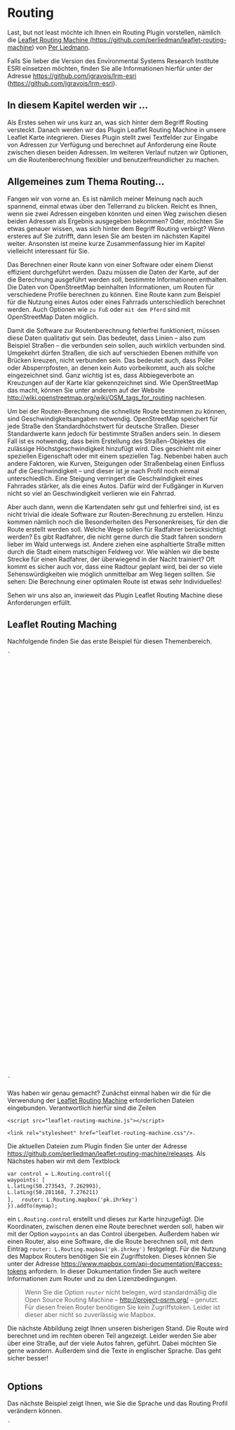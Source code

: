 # Routing

Last, but not least möchte ich Ihnen ein <a class="sigil_index_marker" title="Routing" id="sigil_index_id_1">Routing</a>  Plugin vorstellen, nämlich die <a href="https://github.com/perliedman/leaflet-routing-machine">Leaflet Routing Machine (https://github.com/perliedman/leaflet-routing-machine)</a> von <a href="http://www.liedman.net/leaflet-routing-machine/">Per Liedmann</a>.

Falls Sie lieber die Version des
Environmental Systems Research Institute ESRI einsetzen möchten,
finden Sie alle Informationen hierfür unter der Adresse
<a href="https://github.com/jgravois/lrm-esri">https://github.com/jgravois/lrm-esri (https://github.com/jgravois/lrm-esri)</a>.

<h2 id="sigil_toc_id_92">In diesem Kapitel werden wir …</h2>

Als Erstes sehen wir uns kurz an, was sich hinter dem Begriff Routing versteckt. Danach werden wir das Plugin Leaflet Routing Machine in unsere Leaflet Karte integrieren. Dieses Plugin stellt zwei Textfelder zur Eingabe von Adressen zur Verfügung und berechnet auf Anforderung eine Route zwischen diesen beiden Adressen. Im weiteren Verlauf nutzen wir Optionen, um die Routenberechnung flexibler und benutzerfreundlicher zu machen.

<h2 id="sigil_toc_id_93">Allgemeines zum Thema Routing…</h2>

Fangen wir von vorne an. Es ist nämlich meiner Meinung nach auch spannend, einmal etwas über den Tellerrand zu blicken. Reicht es Ihnen, wenn sie zwei Adressen eingeben könnten und einen Weg zwischen diesen beiden Adressen als Ergebnis ausgegeben bekommen? Oder, möchten Sie etwas genauer wissen, was sich hinter dem Begriff Routing verbirgt? Wenn ersteres auf Sie zutrifft, dann lesen Sie am besten im nächsten Kapitel weiter. Ansonsten ist meine kurze Zusammenfassung hier im Kapitel vielleicht interessant für Sie.

Das Berechnen einer Route kann von einer Software oder einem Dienst effizient durchgeführt werden. Dazu müssen die Daten der Karte, auf der die Berechnung ausgeführt werden soll, bestimmte Informationen enthalten. Die Daten von OpenStreetMap beinhalten Informationen, um Routen für verschiedene Profile berechnen zu können. Eine Route kann zum Beispiel für die Nutzung eines Autos oder eines Fahrrads unterschiedlich berechnet werden. Auch Optionen wie  `zu Fuß`  oder  `mit dem Pferd`  sind mit OpenStreetMap Daten möglich.

Damit die Software zur Routenberechnung fehlerfrei funktioniert, müssen diese Daten qualitativ gut sein. Das bedeutet, dass Linien – also zum Beispiel Straßen – die verbunden sein sollen, auch wirklich verbunden sind. Umgekehrt dürfen Straßen, die sich auf verschieden Ebenen mithilfe von Brücken kreuzen, nicht verbunden sein. Das bedeutet auch, dass Poller oder Absperrpfosten, an denen kein Auto vorbeikommt, auch als solche eingezeichnet sind. Ganz wichtig ist es, dass Abbiegeverbote an Kreuzungen auf der Karte klar gekennzeichnet sind. Wie OpenStreetMap das macht, können Sie unter anderem auf der Website <a href="http://wiki.openstreetmap.org/wiki/OSM_tags_for_routing">http://wiki.openstreetmap.org/wiki/OSM_tags_for_routing</a> nachlesen.

Um bei der Routen-Berechnung die schnellste Route bestimmen zu können, sind Geschwindigkeitsangaben notwendig. OpenStreetMap speichert für jede Straße den Standardhöchstwert für deutsche Straßen. Dieser Standardwerte kann jedoch für bestimmte Straßen anders sein. In diesem Fall ist es notwendig, dass beim Erstellung des Straßen-Objektes die zulässige Höchstgeschwindigkeit hinzufügt wird. Dies geschieht mit einer speziellen Eigenschaft oder mit einem speziellen Tag. Nebenbei haben auch andere Faktoren, wie Kurven, Steigungen oder Straßenbelag einen Einfluss auf die Geschwindigkeit – und dieser ist je nach Profil noch einmal unterschiedlich. Eine Steigung verringert die Geschwindigkeit eines Fahrrades stärker, als die eines Autos. Dafür wird der Fußgänger in Kurven nicht so viel an Geschwindigkeit verlieren wie ein Fahrrad.

Aber auch dann, wenn die Kartendaten sehr gut und fehlerfrei sind, ist es nicht trivial die ideale Software zur Routen-Berechnung zu erstellen. Hinzu kommen nämlich noch die Besonderheiten des Personenkreises, für den die Route erstellt werden soll. Welche Wege sollen für Radfahrer berücksichtigt werden? Es gibt Radfahrer, die nicht gerne durch die Stadt fahren sondern lieber im Wald unterwegs ist. Andere ziehen eine asphaltierte Straße mitten durch die Stadt einem matschigen Feldweg vor. Wie wählen wir die beste Strecke für einen Radfahrer, der überwiegend in der Nacht trainiert? Oft kommt es sicher auch vor, dass eine Radtour geplant wird, bei der so viele Sehenswürdigkeiten wie möglich unmittelbar am Weg liegen sollten. Sie sehen: Die Berechnung einer optimalen Route ist etwas sehr Individuelles!

Sehen wir uns also an, inwieweit das Plugin Leaflet Routing Machine diese Anforderungen erfüllt.

<h2 id="inleafletroutingmachine">Leaflet Routing Maching</h2>

Nachfolgende finden Sie das erste Beispiel für diesen Themenbereich.

<pre>`<!DOCTYPE HTML>
<html>
<head>
<title>Eine OpenStreetMap Karte mit Leaflet</title>
<link rel="stylesheet" href="../leaflet/leaflet.css" />
<script src="../leaflet/leaflet.js"></script>
**<script src="leaflet-routing-machine.js"></script>**
**<link rel="stylesheet" href="leaflet-routing-machine.css"/>**
</head> <body> <div style="height: 700px;" id="mapid">
</div>
<script> var mymap = L.map('mapid').setView([50.27264, 7.26469], 13);
L.tileLayer('http://{s}.tile.osm.org/{z}/{x}/{y}.png').addTo(mymap);
**
var control = L.Routing.control({** **waypoints: [**
**L.latLng(50.273543, 7.262993),** **L.latLng(50.281168, 7.276211)**
**],** **router: L.Routing.mapbox('pk.ihrkey')**
**}).addTo(mymap);**

</script>
</body>
</html>
<!--index_932.html-->
`</pre>

Was haben wir genau gemacht? Zunächst einmal haben wir die für die Verwendung der <a href="http://www.liedman.net/leaflet-routing-machine/">Leaflet Routing Machine</a>  erforderlichen Dateien eingebunden. Verantwortlich hierfür sind die Zeilen

`<script src="leaflet-routing-machine.js"></script>`

`<link rel="stylesheet" href="leaflet-routing-machine.css"/>.`

Die aktuellen Dateien zum Plugin finden Sie unter der Adresse <a href="https://github.com/perliedman/leaflet-routing-machine/releases">https://github.com/perliedman/leaflet-routing-machine/releases</a>. Als Nächstes haben wir mit dem Textblock

`var control = L.Routing.control({`  
`waypoints: [`  
`L.latLng(50.273543, 7.262993),`  
`L.latLng(50.281168, 7.276211)`  
`],  `
`router: L.Routing.mapbox('pk.ihrkey')`  
`}).addTo(mymap);`  

ein `L.Routing.control` erstellt und dieses zur Karte hinzugefügt. Die Koordinaten, zwischen denen eine Route berechnet werden soll, haben wir mit der Option  `waypoints`  an das Control übergeben. Außerdem haben wir einen Router, also eine Software, die die Route berechnen soll, mit dem Eintrag  `router: L.Routing.mapbox('pk.ihrkey')`  festgelegt. Für die Nutzung des Mapbox Routers benötigen Sie ein Zugriffstoken. Dieses können Sie unter der Adresse <a href="https://www.mapbox.com/api-documentation/#access-tokens">https://www.mapbox.com/api-documentation/#access-tokens</a> anfordern. In dieser Dokumentation finden Sie auch weitere Informationen zum Router und zu den Lizenzbedingungen.

> Wenn Sie die Option  `router`  nicht belegen, wird standardmäßig die Open Source Routing Machine –
    <a href="http://project-osrm.org/">http://project-osrm.org/</a> –
genutzt. Für diesen freien Router benötigen Sie kein Zugriffstoken.
Leider ist dieser aber nicht so zuverlässig wie Mapbox.
  
Die nächste Abbildung zeigt Ihnen unseren bisherigen Stand. Die Route wird berechnet und im rechten oberen Teil angezeigt. Leider werden Sie aber über eine Straße, auf der viele Autos fahren, geführt. Dabei möchten Sie gerne wandern. Außerdem sind die Texte in englischer Sprache. Das geht sicher besser!

<img alt="" src="../Images/data-url-image95.png" id="Bild66"/>

<h2 id="leafletroutingmachineoptions">Options</h2>

Das nächste Beispiel zeigt Ihnen, wie Sie die Sprache und das Routing Profil verändern können.

<pre>`<!DOCTYPE HTML>
<html>
<head>
<title>Eine OpenStreetMap Karte mit Leaflet</title>
<link rel="stylesheet" href="../leaflet/leaflet.css" />
<script src="../leaflet/leaflet.js"></script>
<script src="leaflet-routing-machine.js"></script>
<link rel="stylesheet" href="leaflet-routing-machine.css" />
</head> <body> <div style="height: 700px;" id="mapid">
</div>
<script>
var mymap = L.map('mapid')
.setView([50.27264, 7.26469], 13);

L.tileLayer('http://{s}.tile.osm.org/{z}/{x}/{y}.png')
.addTo(mymap);

var control = L.Routing.control({
waypoints: [ L.latLng(50.273543, 7.262993),
L.latLng(50.281168, 7.276211) ],
router: L.Routing.mapbox('pk.ihrkey'),
{ **profile: 'mapbox/walking',** **language: 'de'** }), }
).addTo(mymap);

</script>
</body> </html>
<!--index_931.html-->
`</pre>

  Der Mapbox Router bietet Ihnen unter anderem die Optionen  `profil`  und  `language`. Die Namen sagen es schon aus. Als <a href="https://www.mapbox.com/api-documentation/#retrieve-directions">Profil</a> können Sie einstellen, ob Sie wandern oder lieber mit dem Auto fahren möchten. Die Option <a href="https://www.mapbox.com/api-documentation/#instructions-languages">language</a> bietet Ihnen eine Menge unterschiedlicher Sprachen. Möchten Sie noch etwas anderes ändern? Die Dokumentation zum Router von Mapbox finden Sie unter der Adresse <a href="https://www.mapbox.com/api-documentation/#introduction">https://www.mapbox.com/api-documentation/#introduction</a>.

> Wenn Sie lieber eine andere Software zur
Berechnung der Route nutzen möchten, können Sie dies tun. Die
Leaflet Routing Machine bietet Ihnen viele Möglichkeiten. Weitere
Informationen, Demos und Tutorials zur Leaflet Routing Machine finden
Sie auf der Website: <a href="http://www.liedman.net/leaflet-routing-machine/">http://www.liedman.net/leaflet-routing-machine/</a>.

Im nächsten Bild sehen Sie, dass das Routing nun eher zu einem Wanderer passt und die Texte sind auch in deutscher Sprache. Das ist schon einmal gut. Aber es geht ja meist noch besser. Wahrscheinlich möchten Sie, dass die Adressen, zwischen denen geroutet wird, variabel auf der Karte verändert werden können. Genau das wollte ich als Nächstes und deshalb habe ich dies im nächsten Beispiel umgesetzt.

<img alt="" src="../Images/data-url-image96.png" id="Bild71"/>

<h2 id="inleafletroutingmachninegeocoding">Geocoding und Routing</h2>

Bisher wurde die Route ausschließlich anhand von Koordinaten berechnet. Menschen nutzen aber lieber Texte in Form von Adressen. Das Geocoding Adressen in Koordinaten verwandelt – beziehungsweise Koordinaten in Adressen verwandelt – haben Sie im Kapitel *<a href="../Text/esri.html#ingeocoding">Geocoding</a>* im Kapitel *<a href="../Text/esri.html#inESRI">ESRI</a>* schon lesen können. Hier im Beispiel kombinieren wir nun Routing und Geocoding. Sehen Sie selbst:


<pre>`<!DOCTYPE HTML>
<html>
<head>
<title>Eine OpenStreetMap Karte mit Leaflet</title>
<link rel="stylesheet" href="../leaflet/leaflet.css" />
<script src="../leaflet/leaflet.js"></script>
<script src="leaflet-routing-machine.js"></script>

**<script src="Control.Geocoder.js"></script>**
**<link rel="stylesheet" href="Control.Geocoder.css" />

**<link rel="stylesheet" href="leaflet-routing-machine.css" />
</head>
<body>
<div style="height: 700px;" id="mapid">
</div>
<script>
var mymap = L.map('mapid')
.setView([50.27264, 7.26469], 13);

L.tileLayer('http://{s}.tile.osm.org/{z}/{x}/{y}.png')
.addTo(mymap);

var control = L.Routing.control({
waypoints: [ L.latLng(50.273543, 7.262993),
L.latLng(50.281168, 7.276211) ],
router: L.Routing.mapbox('pk.ihrkey'),
{ language: 'de' }),
**geocoder: L.Control.Geocoder.nominatim({})**
}).addTo(mymap);

</script>
</body>
</html>
<!--index_930.html-->
`</pre>

  In diesem Beispiel haben wir das vorhergehende Beispiel mit dem Plugin <a href="https://github.com/perliedman/leaflet-control-geocoder">Geocoder Control</a> erweitert. Konkret haben wir mithilfe der Zeilen

  `<script src="Control.Geocoder.js"></script>`

  `<link rel="stylesheet" href="Control.Geocoder.css"/> `

  die Skript-Datei und die CSS-Datei des <a href="https://github.com/perliedman/leaflet-control-geocoder">Geocoder Control</a> von Per Liedmann eingebunden. Die aktuellste Version dieses Plugins können Sie unter der Adresse <a href="https://github.com/perliedman/leaflet-control-geocoder/releases">https://github.com/perliedman/leaflet-control-geocoder/releases</a> herunter laden. Danach haben wir die Option  `geocoder`  des Plugins Leaflet Routing Machine mit dem Wert  `L.Control.Geocoder.nominatim({})`  belegt. Und das war es schon!

  Als Ergebnis sehen Sie nun zwei Textfelder im oberen rechten Bereich auf Ihrer Karte. In diese können Sie Adressen eingeben und so Ihre Route benutzerfreundlich abändern.

<img alt="" src="../Images/data-url-image97.png" id="Bild73"/>

<h2 id="sigil_toc_id_94">In diesem Kapitel haben wir …</h2>

Gegenstand dieses Kapitels war Routing. Wir haben uns kurz angesehen, was Kartendaten bieten müssen, um die Berechnung einer Route zu ermöglichen. Dass die Kartendaten aber nicht alles sind und eine Route etwas sehr Individuelles sein kann, wurde dabei auch klar. Danach haben wir das Plugin Leaflet Routing Machine in unsere Leaflet Karte integriert und mithilfe von Optionen und Geocoding flexibler und benutzerfreundlicher gemacht.

